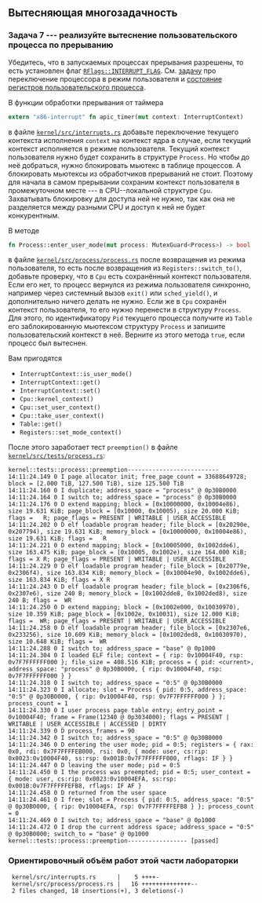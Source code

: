 ## Вытесняющая многозадачность

### Задача 7 --- реализуйте вытеснение пользовательского процесса по прерыванию

Убедитесь, что в запускаемых процессах прерывания разрешены,
то есть установлен флаг
[`RFlags::INTERRUPT_FLAG`](../../doc/kernel/process/registers/struct.RFlags.html#associatedconstant.INTERRUPT_FLAG).
См.
[задачу](../../lab/book/3-user-3-user-mode.html#%D0%97%D0%B0%D0%B4%D0%B0%D1%87%D0%B0-2--%D0%BF%D0%B5%D1%80%D0%B5%D0%BA%D0%BB%D1%8E%D1%87%D0%B5%D0%BD%D0%B8%D0%B5-%D0%BF%D1%80%D0%BE%D1%86%D0%B5%D1%81%D1%81%D0%BE%D1%80%D0%B0-%D0%B2-%D1%80%D0%B5%D0%B6%D0%B8%D0%BC-%D0%BF%D0%BE%D0%BB%D1%8C%D0%B7%D0%BE%D0%B2%D0%B0%D1%82%D0%B5%D0%BB%D1%8F-%D0%B8-%D0%B2%D0%BE%D0%B7%D0%B2%D1%80%D0%B0%D1%82-%D0%B8%D0%B7-%D0%BD%D0%B5%D0%B3%D0%BE)
про переключение процессора в режим пользователя и
[состояние регистров пользовательского процесса](../../lab/book/3-user-3-user-mode.html#%D0%A1%D0%BE%D1%81%D1%82%D0%BE%D1%8F%D0%BD%D0%B8%D0%B5-%D1%80%D0%B5%D0%B3%D0%B8%D1%81%D1%82%D1%80%D0%BE%D0%B2-%D0%BF%D0%BE%D0%BB%D1%8C%D0%B7%D0%BE%D0%B2%D0%B0%D1%82%D0%B5%D0%BB%D1%8C%D1%81%D0%BA%D0%BE%D0%B3%D0%BE-%D0%BF%D1%80%D0%BE%D1%86%D0%B5%D1%81%D1%81%D0%B0).

В функции обработки прерывания от таймера
```rust
extern "x86-interrupt" fn apic_timer(mut context: InterruptContext)
```

в файле [`kernel/src/interrupts.rs`](https://gitlab.com/sergey-v-galtsev/nikka-public/-/blob/master/kernel/src/interrupts.rs)
добавьте переключение текущего контекста исполнения `context` на контекст ядра в случае, если текущий контекст исполняется в режиме пользователя.
Текущий контекст пользователя нужно будет сохранить в структуре `Process`.
Но чтобы до неё добраться, нужно блокировать мьютекс в таблице процессов.
А блокировать мьютексы из обработчиков прерываний не стоит.
Поэтому для начала в самом прерывании сохраним контекст пользователя в промежуточном месте ---
в CPU--локальной структуре `Cpu`.
Захватывать блокировку для доступа ней не нужно, так как она не разделяется между разными CPU и доступ к ней не будет конкурентным.

В методе
```rust
fn Process::enter_user_mode(mut process: MutexGuard<Process>) -> bool
```

в файле [`kernel/src/process/process.rs`](https://gitlab.com/sergey-v-galtsev/nikka-public/-/blob/master/kernel/src/process/process.rs)
после возвращения из режима пользователя, то есть после возвращения из `Registers::switch_to()`,
добавьте проверку, что в `Cpu` есть сохранённый контекст пользователя.
Если его нет, то процесс вернулся из режима пользователя синхронно, например через системный вызов
`exit()` или `sched_yield()`, и дополнительно ничего делать не нужно.
Если же в `Cpu` сохранён контекст пользователя, то его нужно перенести в структуру `Process`.
Для этого, по идентификатору `Pid` текущего процесса получите из `Table` его заблокированную мьютексом структуру
`Process` и запишите пользовательский контекст в неё.
Верните из этого метода `true`, если процесс был вытеснен.

Вам пригодятся

- `InterruptContext::is_user_mode()`
- `InterruptContext::get()`
- `InterruptContext::set()`
- `Cpu::kernel_context()`
- `Cpu::set_user_context()`
- `Cpu::take_user_context()`
- `Table::get()`
- `Registers::set_mode_context()`

После этого заработает тест `preemption()` в файле [`kernel/src/tests/process.rs`](https://gitlab.com/sergey-v-galtsev/nikka-public/-/blob/master/kernel/src/tests/process.rs):

```console
kernel::tests::process::preemption--------------------------
14:11:24.149 0 I page allocator init; free_page_count = 33688649728; block = [2.000 TiB, 127.500 TiB), size 125.500 TiB
14:11:24.160 0 I duplicate; address_space = "process" @ 0p30B0000
14:11:24.164 0 I switch to; address_space = "process" @ 0p30B0000
14:11:24.176 0 D extend mapping; block = [0x10000000, 0x10004e86), size 19.631 KiB; page_block = [0x10000, 0x10005), size 20.000 KiB; flags =   R; page_flags = PRESENT | WRITABLE | USER_ACCESSIBLE
14:11:24.202 0 D elf loadable program header; file_block = [0x20290e, 0x207794), size 19.631 KiB; memory_block = [0x10000000, 0x10004e86), size 19.631 KiB; flags =   R
14:11:24.221 0 D extend mapping; block = [0x10005000, 0x1002dde6), size 163.475 KiB; page_block = [0x10005, 0x1002e), size 164.000 KiB; flags = X R; page_flags = PRESENT | WRITABLE | USER_ACCESSIBLE
14:11:24.229 0 D elf loadable program header; file_block = [0x20779e, 0x2306f4), size 163.834 KiB; memory_block = [0x10004e90, 0x1002dde6), size 163.834 KiB; flags = X R
14:11:24.243 0 D elf loadable program header; file_block = [0x2306f6, 0x2307e6), size 240 B; memory_block = [0x1002dde8, 0x1002ded8), size 240 B; flags =  WR
14:11:24.250 0 D extend mapping; block = [0x1002e000, 0x10030970), size 10.359 KiB; page_block = [0x1002e, 0x10031), size 12.000 KiB; flags =  WR; page_flags = PRESENT | WRITABLE | USER_ACCESSIBLE
14:11:24.258 0 D elf loadable program header; file_block = [0x2307e6, 0x233256), size 10.609 KiB; memory_block = [0x1002ded8, 0x10030970), size 10.648 KiB; flags =  WR
14:11:24.288 0 I switch to; address_space = "base" @ 0p1000
14:11:24.304 0 I loaded ELF file; context = { rip: 0v10004F40, rsp: 0v7F7FFFFFF000 }; file_size = 408.516 KiB; process = { pid: <current>, address_space: "process" @ 0p30B0000, { rip: 0v10004F40, rsp: 0v7F7FFFFFF000 } }
14:11:24.318 0 I switch to; address_space = "0:5" @ 0p30B0000
14:11:24.323 0 I allocate; slot = Process { pid: 0:5, address_space: "0:5" @ 0p30B0000, { rip: 0v10004F40, rsp: 0v7F7FFFFFF000 } }; process_count = 1
14:11:24.330 0 I user process page table entry; entry_point = 0v10004F40; frame = Frame(12340 @ 0p3034000); flags = PRESENT | WRITABLE | USER_ACCESSIBLE | ACCESSED | DIRTY
14:11:24.339 0 D process_frames = 90
14:11:24.342 0 I switch to; address_space = "0:5" @ 0p30B0000
14:11:24.346 0 D entering the user mode; pid = 0:5; registers = { rax: 0x0, rdi: 0x7F7FFFFEB000, rsi: 0x0, { mode: user, cs:rip: 0x0023:0v10004F40, ss:rsp: 0x001B:0v7F7FFFFFF000, rflags: IF } }
14:11:24.447 0 D leaving the user mode; pid = 0:5
14:11:24.450 0 I the process was preempted; pid = 0:5; user_context = { mode: user, cs:rip: 0x0023:0v10004EFA, ss:rsp: 0x001B:0v7F7FFFFFEFB8, rflags: IF AF }
14:11:24.458 0 D returned from the user space
14:11:24.461 0 I free; slot = Process { pid: 0:5, address_space: "0:5" @ 0p30B0000, { rip: 0v10004EFA, rsp: 0v7F7FFFFFEFB8 } }; process_count = 0
14:11:24.469 0 I switch to; address_space = "base" @ 0p1000
14:11:24.472 0 I drop the current address space; address_space = "0:5" @ 0p30B0000; switch_to = "base" @ 0p1000
kernel::tests::process::preemption----------------- [passed]
```


### Ориентировочный объём работ этой части лабораторки

```console
 kernel/src/interrupts.rs      |    5 ++++-
 kernel/src/process/process.rs |   16 ++++++++++++++--
 2 files changed, 18 insertions(+), 3 deletions(-)
```
